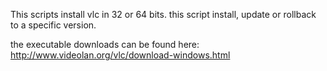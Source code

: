 
This scripts install vlc in 32 or 64 bits. this script install, update or rollback to a specific version.

the executable downloads can be found here: http://www.videolan.org/vlc/download-windows.html
